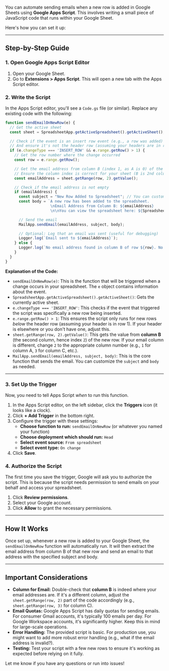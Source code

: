 You can automate sending emails when a new row is added in Google Sheets using **Google Apps Script**. This involves writing a small piece of JavaScript code that runs within your Google Sheet.

Here's how you can set it up:

-----

## Step-by-Step Guide

### 1\. Open Google Apps Script Editor

1.  Open your Google Sheet.
2.  Go to **Extensions \> Apps Script**. This will open a new tab with the Apps Script editor.

### 2\. Write the Script

In the Apps Script editor, you'll see a `Code.gs` file (or similar). Replace any existing code with the following:

```javascript
function sendEmailOnNewRow(e) {
  // Get the active sheet
  const sheet = SpreadsheetApp.getActiveSpreadsheet().getActiveSheet();

  // Check if the event is an insert row event (e.g., a row was added)
  // And ensure it's not the header row (assuming your headers are in row 1)
  if (e.changeType === 'INSERT_ROW' && e.range.getRow() > 1) {
    // Get the row number where the change occurred
    const row = e.range.getRow();

    // Get the email address from column B (index 1, as A is 0) of the new row
    // Ensure the column index is correct for your sheet (B is 2nd column)
    const emailAddress = sheet.getRange(row, 2).getValue();

    // Check if the email address is not empty
    if (emailAddress) {
      const subject = "New Row Added to Spreadsheet"; // You can customize this
      const body = `A new row has been added to the spreadsheet.
                    \nEmail Address from Column B: ${emailAddress}
                    \n\nYou can view the spreadsheet here: ${SpreadsheetApp.getActiveSpreadsheet().getUrl()}`; // Customize this

      // Send the email
      MailApp.sendEmail(emailAddress, subject, body);

      // Optional: Log that an email was sent (useful for debugging)
      Logger.log(`Email sent to ${emailAddress}`);
    } else {
      Logger.log(`No email address found in column B of row ${row}. No email sent.`);
    }
  }
}
```

**Explanation of the Code:**

  * `sendEmailOnNewRow(e)`: This is the function that will be triggered when a change occurs in your spreadsheet. The `e` object contains information about the event.
  * `SpreadsheetApp.getActiveSpreadsheet().getActiveSheet()`: Gets the currently active sheet.
  * `e.changeType === 'INSERT_ROW'`: This checks if the event that triggered the script was specifically a new row being inserted.
  * `e.range.getRow() > 1`: This ensures the script only runs for new rows *below* the header row (assuming your header is in row 1). If your header is elsewhere or you don't have one, adjust this.
  * `sheet.getRange(row, 2).getValue()`: This gets the value from **column B** (the second column, hence index `2`) of the new row. If your email column is different, change `2` to the appropriate column number (e.g., `1` for column A, `3` for column C, etc.).
  * `MailApp.sendEmail(emailAddress, subject, body)`: This is the core function that sends the email. You can customize the `subject` and `body` as needed.

-----

### 3\. Set Up the Trigger

Now, you need to tell Apps Script *when* to run this function.

1.  In the Apps Script editor, on the left sidebar, click the **Triggers** icon (it looks like a clock).
2.  Click **+ Add Trigger** in the bottom right.
3.  Configure the trigger with these settings:
      * **Choose function to run:** `sendEmailOnNewRow` (or whatever you named your function)
      * **Choose deployment which should run:** `Head`
      * **Select event source:** `From spreadsheet`
      * **Select event type:** `On change`
4.  Click **Save**.

### 4\. Authorize the Script

The first time you save the trigger, Google will ask you to authorize the script. This is because the script needs permission to send emails on your behalf and access your spreadsheet.

1.  Click **Review permissions**.
2.  Select your Google account.
3.  Click **Allow** to grant the necessary permissions.

-----

## How It Works

Once set up, whenever a new row is added to your Google Sheet, the `sendEmailOnNewRow` function will automatically run. It will then extract the email address from column B of that new row and send an email to that address with the specified subject and body.

-----

## Important Considerations

  * **Column for Email:** Double-check that **column B** is indeed where your email addresses are. If it's a different column, adjust the `sheet.getRange(row, 2)` part of the code accordingly (e.g., `sheet.getRange(row, 3)` for column C).
  * **Email Quotas:** Google Apps Script has daily quotas for sending emails. For consumer Gmail accounts, it's typically 100 emails per day. For Google Workspace accounts, it's significantly higher. Keep this in mind for large-scale operations.
  * **Error Handling:** The provided script is basic. For production use, you might want to add more robust error handling (e.g., what if the email address is invalid?).
  * **Testing:** Test your script with a few new rows to ensure it's working as expected before relying on it fully.

Let me know if you have any questions or run into issues\!